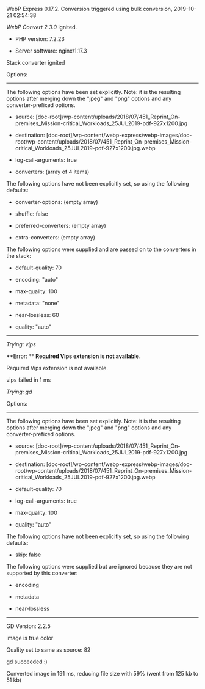 WebP Express 0.17.2. Conversion triggered using bulk conversion, 2019-10-21 02:54:38

*WebP Convert 2.3.0*  ignited.
- PHP version: 7.2.23
- Server software: nginx/1.17.3

Stack converter ignited

Options:
------------
The following options have been set explicitly. Note: it is the resulting options after merging down the "jpeg" and "png" options and any converter-prefixed options.
- source: [doc-root]/wp-content/uploads/2018/07/451_Reprint_On-premises_Mission-critical_Workloads_25JUL2019-pdf-927x1200.jpg
- destination: [doc-root]/wp-content/webp-express/webp-images/doc-root/wp-content/uploads/2018/07/451_Reprint_On-premises_Mission-critical_Workloads_25JUL2019-pdf-927x1200.jpg.webp
- log-call-arguments: true
- converters: (array of 4 items)

The following options have not been explicitly set, so using the following defaults:
- converter-options: (empty array)
- shuffle: false
- preferred-converters: (empty array)
- extra-converters: (empty array)

The following options were supplied and are passed on to the converters in the stack:
- default-quality: 70
- encoding: "auto"
- max-quality: 100
- metadata: "none"
- near-lossless: 60
- quality: "auto"
------------


*Trying: vips* 

**Error: ** **Required Vips extension is not available.** 
Required Vips extension is not available.
vips failed in 1 ms

*Trying: gd* 

Options:
------------
The following options have been set explicitly. Note: it is the resulting options after merging down the "jpeg" and "png" options and any converter-prefixed options.
- source: [doc-root]/wp-content/uploads/2018/07/451_Reprint_On-premises_Mission-critical_Workloads_25JUL2019-pdf-927x1200.jpg
- destination: [doc-root]/wp-content/webp-express/webp-images/doc-root/wp-content/uploads/2018/07/451_Reprint_On-premises_Mission-critical_Workloads_25JUL2019-pdf-927x1200.jpg.webp
- default-quality: 70
- log-call-arguments: true
- max-quality: 100
- quality: "auto"

The following options have not been explicitly set, so using the following defaults:
- skip: false

The following options were supplied but are ignored because they are not supported by this converter:
- encoding
- metadata
- near-lossless
------------

GD Version: 2.2.5
image is true color
Quality set to same as source: 82
gd succeeded :)

Converted image in 191 ms, reducing file size with 59% (went from 125 kb to 51 kb)

